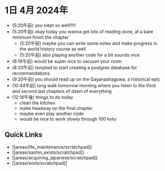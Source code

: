# 1日 4月 2024年
- (5:20午前) you slept so well!!!!!
- (5:20午前) okay today you wanna get lots of reading done, at a bare minimum finish the chapter
  - (5:20午前) maybe you can write some notes and make progress in the world history course as well
  - (5:20午前) also playing another code for a bit sounds nice
- (6:18午前) would be super nice to vacuum your room
- (8:20午前) tempted to start creating a postgres database for recommendations
- (9:20午前) you should read up on the Gayanashagowa, a historical epic
- (10:44午前) long walk tomorrow morning where you listen to the third and second last chapters of dawn of everything
- (12:18午後) things to do today
  - clean the kitchen
  - make headway on the final chapter
  - maybe even play another code
  - would be nice to work slowly through 100 kotu












## Quick Links
- [[areas/life_maintenance/scratchpad]]
- [[areas/sashin_exists/scratchpad]]
- [[areas/acquiring_japanese/scratchpad]]
- [[areas/work/scratchpad]]
